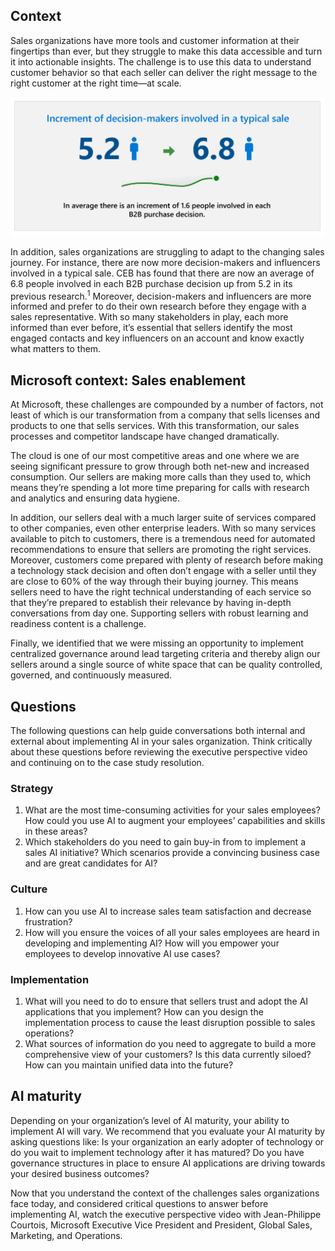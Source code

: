 ## Context

Sales organizations have more tools and customer information at their fingertips than ever, but they struggle to make this data accessible and turn it into actionable insights. The challenge is to use this data to understand customer behavior so that each seller can deliver the right message to the right customer at the right time—at scale.

![People involved in decisions](../media/2-4-1-a-sales-case-study-intro.jpg)

In addition, sales organizations are struggling to adapt to the changing sales journey. For instance, there are now more decision-makers and influencers involved in a typical sale. CEB has found that there are now an average of 6.8 people involved in each B2B purchase decision up from 5.2 in its previous research.<sup>1</sup> Moreover, decision-makers and influencers are more informed and prefer to do their own research before they engage with a sales representative. With so many stakeholders in play, each more informed than ever before, it’s essential that sellers identify the most engaged contacts and key influencers on an account and know exactly what matters to them.

## Microsoft context: Sales enablement

At Microsoft, these challenges are compounded by a number of factors, not least of which is our transformation from a company that sells licenses and products to one that sells services. With this transformation, our sales processes and competitor landscape have changed dramatically.

The cloud is one of our most competitive areas and one where we are seeing significant pressure to grow through both net-new and increased consumption. Our sellers are making more calls than they used to, which means they’re spending a lot more time preparing for calls with research and analytics and ensuring data hygiene.

In addition, our sellers deal with a much larger suite of services compared to other companies, even other enterprise leaders. With so many services available to pitch to customers, there is a tremendous need for automated recommendations to ensure that sellers are promoting the right services. Moreover, customers come prepared with plenty of research before making a technology stack decision and often don’t engage with a seller until they are close to 60% of the way through their buying journey. This means sellers need to have the right technical understanding of each service so that they’re prepared to establish their relevance by having in-depth conversations from day one. Supporting sellers with robust learning and readiness content is a challenge.

Finally, we identified that we were missing an opportunity to implement centralized governance around lead targeting criteria and thereby align our sellers around a single source of white space that can be quality controlled, governed, and continuously measured.

## Questions

The following questions can help guide conversations both internal and external about implementing AI in your sales organization. Think critically about these questions before reviewing the executive perspective video and continuing on to the case study resolution.

### Strategy

1. What are the most time-consuming activities for your sales employees? How could you use AI to augment your employees’ capabilities and skills in these areas?
2. Which stakeholders do you need to gain buy-in from to implement a sales AI initiative? Which scenarios provide a convincing business case and are great candidates for AI?

### Culture

1. How can you use AI to increase sales team satisfaction and decrease frustration?
2. How will you ensure the voices of all your sales employees are heard in developing and implementing AI? How will you empower your employees to develop innovative AI use cases?

### Implementation

1. What will you need to do to ensure that sellers trust and adopt the AI applications that you implement? How can you design the implementation process to cause the least disruption possible to sales operations?
2. What sources of information do you need to aggregate to build a more comprehensive view of your customers? Is this data currently siloed? How can you maintain unified data into the future?

## AI maturity

Depending on your organization’s level of AI maturity, your ability to implement AI will vary. We recommend that you evaluate your AI maturity by asking questions like: Is your organization an early adopter of technology or do you wait to implement technology after it has matured? Do you have governance structures in place to ensure AI applications are driving towards your desired business outcomes?

Now that you understand the context of the challenges sales organizations face today, and considered critical questions to answer before implementing AI, watch the executive perspective video with Jean-Philippe Courtois, Microsoft Executive Vice President and President, Global Sales, Marketing, and Operations.